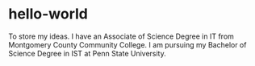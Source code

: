 # hello-world
To store my ideas.
I have an Associate of Science Degree in IT from Montgomery County Community College. I am pursuing my Bachelor of Science Degree in IST at Penn State University.

